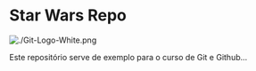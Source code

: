 # Star Wars Repo


![./Git-Logo-White.png](Git)

Este repositório serve de exemplo para o curso de Git e Github...
